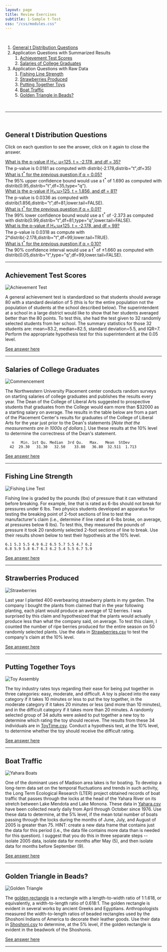 ```yaml
---
layout: page
title: Review Exercises
subtitle: 1-Sample t-Test
css: "/css/modules.css"
---
```


&nbsp;

1. [General t Distribution Questions](#general-t-distribution-questions)
1. Application Questions with Summarized Results
    1. [Achievement Test Scores](#achievement-test-scores)
    1. [Salaries of College Graduates](#salaries-of-college-graduates)
1. Application Questions with Raw Data
    1. [Fishing Line Strength](#fishing-line-strength)
    1. [Strawberries Produced](#strawberries-produced)
    1. [Putting Together Toys](#putting-together-toys)
    1. [Boat Traffic](#boat-traffic)
    1. [Golden Triangle in Beads?](#golden-triangle-in-beads)

&nbsp;

<hr size="30">

&nbsp;


## General t Distribution Questions

Click on each question to see the answer, click on it again to close the answer.

<div class="panel-group">

<div class="panel panel-default">
<div class="panel-heading">
<div class="panel-title">
<a data-toggle="collapse" href="#pval1">What is the p-value if H<sub>A</sub>: &mu;<125, t = -2.178, and df = 35?</a>
</div>
</div>
<div id="pval1" class="panel-collapse collapse">
<div class="panel-body">The p-value is 0.0181 as computed with distrib(-2.178,distrib="t",df=35)</div>
</div>
</div>

<div class="panel panel-default">
<div class="panel-heading">
<div class="panel-title">
<a data-toggle="collapse" href="#tstar1">What is t<sup>*</sup> for the previous question if &alpha; = 0.05?</a>
</div>
</div>
<div id="tstar1" class="panel-collapse collapse">
<div class="panel-body">The 95% upper confidence bound would use a t<sup>*</sup> of 1.690 as computed with distrib(0.95,distrib="t",df=35,type="q").</div>
</div>
</div>

<div class="panel panel-default">
<div class="panel-heading">
<div class="panel-title">
<a data-toggle="collapse" href="#pval2">What is the p-value if H<sub>A</sub>:&mu;>125, t = 1.856, and df = 81?</a>
</div>
</div>
<div id="pval2" class="panel-collapse collapse">
<div class="panel-body">The p-value is 0.0336 as computed with distrib(1.856,distrib="t",df=81,lower.tail=FALSE).</div>
</div>
</div>

<div class="panel panel-default">
<div class="panel-heading">
<div class="panel-title">
<a data-toggle="collapse" href="#tstar2">What is t<sup>*</sup> for the previous question if &alpha; = 0.01?</a>
</div>
</div>
<div id="tstar2" class="panel-collapse collapse">
<div class="panel-body">The 99% lower confidence bound would use a t<sup>*</sup> of -2.373 as computed with distrib(0.99,distrib="t",df=81,type="q",lower.tail=FALSE).</div>
</div>
</div>

<div class="panel panel-default">
<div class="panel-heading">
<div class="panel-title">
<a data-toggle="collapse" href="#pval3">What is the p-value if H<sub>A</sub>:&mu;&ne;125, t = -2.178, and df = 99?</a>
</div>
</div>
<div id="pval3" class="panel-collapse collapse">
<div class="panel-body">The p-value is 0.0318 as compute with 2*distrib(-2.178,distrib="t",df=99,lower.tail=TRUE).</div>
</div>
</div>

<div class="panel panel-default">
<div class="panel-heading">
<div class="panel-title">
<a data-toggle="collapse" href="#tstar3">What is t<sup>*</sup> for the previous question if &alpha; = 0.10?</a>
</div>
</div>
<div id="tstar3" class="panel-collapse collapse">
<div class="panel-body">The 90% confidence interval would use a t<sup>*</sup> of &plusmn;1.660 as computed with distrib(0.05,distrib="t",type="q",df=99,lower.tail=FALSE).</div>
</div>
</div>

</div>

----

## Achievement Test Scores
<img src="zimgs/achievement_test.jpg" alt="Achievement Test" class="img-right">

A general achievement test is standardized so that students should average 80 with a standard deviation of 5 (this is for the entire population not the population of students at the school described below). The superintendent at a school in a large district would like to show that her students averaged better than the 80 points. To test this, she had the test given to 32 randomly selected students from her school. The summary statistics for those 32 students are: mean=83.2, median=82.5, standard deviation=5.5, and IQR=7. Perform the appropriate hypothesis test for this superintendent at the 0.05 level.

[See answer here](zRevExAns/1Samplet.html#achievement-test-scores)

----

## Salaries of College Graduates
<img src="zimgs/NC_Commencement.jpg" alt="Commencement" class="img-right">

The Northwestern University Placement center conducts random surveys on starting salaries of college graduates and publishes the results every year. The Dean of the College of Liberal Arts suggested to prospective students that graduates from the College would earn more than $32000 as a starting salary on average. The results in the table below are from a part of the Placement Center's results for graduates of the College of Liberal Arts for the year just prior to the Dean's statements [*Note that the measurements are in 1000s of dollars.*]. Use these results at the 10% level to determine the correctness of the Dean's statement.

```
   n   Min. 1st Qu. Median  3rd Qu.   Max.   Mean  StDev
  42  29.30   31.30   32.50    33.80   36.80  32.511  1.713
```

[See answer here](zRevExAns/1Samplet.html#salaries-of-college-graduates)

----


## Fishing Line Strength
<img src="zimgs/fishing-line.jpg" alt="Fishing Line Test" class="img-right">

Fishing line is graded by the pounds (lbs) of pressure that it can withstand before breaking. For example, line that is rated as 6-lbs should not break for pressures under 6 lbs. Two physics students developed an apparatus for testing the breaking point of 2-foot sections of line to test the manufacturer's claim (i.e., determine if line rated at 6-lbs broke, on average, at pressures below 6 lbs). To test this, they measured the pounds of pressure it took 20 randomly selected 2-foot sections of line to break. Use their results shown below to test their hypothesis at the 10% level.

```
6.1 5.3 5.5 4.9 6.2 6.5 5.7 5.5 4.7 6.2
6.8 5.9 5.8 6.7 6.3 6.2 5.4 5.5 6.7 5.9
```
[See answer here](zRevExAns/1Samplet.html#fishing-line-strength)

----


## Strawberries Produced
<img src="zimgs/strawberries.jpg" alt="Strawberries" class="img-right">

Last year I planted 400 everbearing strawberry plants in my garden. The company I bought the plants from claimed that in the year following planting, each plant would produce an average of 12 berries. I was surprised by this claim and hypothesized that the plants would actually produce less than what the company said, on average. To test this claim, I counted the number of ripe berries produced for the entire season on 50 randomly selected plants. Use the data in [Strawberries.csv](https://raw.githubusercontent.com/droglenc/NCData/master/Strawberries.csv) to test the company's claim at the 10% level.

[See answer here](zRevExAns/1Samplet.html#strawberries-produced)

----


## Putting Together Toys
<img src="zimgs/toy-assembly.jpg" alt="Toy Assembly" class="img-right">

The toy industry rates toys regarding their ease for being put together in three categories: easy, moderate, and difficult. A toy is placed into the easy category if it takes 10 minutes or less to put the toy together, in the moderate category if it takes 20 minutes or less (and more than 10 minutes), and in the difficult category if it takes more than 20 minutes. A randomly selected group of 34 adults were asked to put together a new toy to determine which rating the toy should receive. The results from these 34 individuals are in [ToyTime.csv](https://raw.githubusercontent.com/droglenc/NCData/master/ToyTime.csv). Conduct a hypothesis test, at the 10% level, to determine whether the toy should receive the difficult rating.

[See answer here](zRevExAns/1Samplet.html#putting-together-toys)

----


## Boat Traffic
<img src="zimgs/Yahara-boats.jpg" alt="Yahara Boats" class="img-right">

One of the dominant uses of Madison area lakes is for boating. To develop a long-term data set on the temporal fluctuations and trends in such activity, the Long Term Ecological Research (LTER) project obtained records of boat traffic that passes through the locks at the head of the Yahara River on its stretch between Lake Mendota and Lake Monona. These data in [Yahara.csv](https://raw.githubusercontent.com/droglenc/NCData/master/Yahara.csv) have been collected nearly daily from April through October since 1976. Use these data to determine, at the 5\% level, if the mean total number of boats passing through the locks during the months of June, July, and August of 2005 is greater than 75. HINT: create a new data frame that contains just the data for this period (i.e., the data file contains more data than is needed for this question). I suggest that you do this in three separate steps -- isolate 2005 data, isolate data for months after May (5), and then isolate data for months before September (9).

[See answer here](zRevExAns/1Samplet.html#boat-traffic)

----


## Golden Triangle in Beads?
<img src="zimgs/golden-triangle.jpg" alt="Golden Triangle" class="img-right">

The [golden rectangle](http://en.wikipedia.org/wiki/Golden_rectangle) is a rectangle with a length-to-width ratio of 1:1.618, or equivalently, a width-to-length ratio of 0.618:1. The golden rectangle is evident in several works by ancient Greeks and Egyptians. Anthropologists measured the width-to-length ratios of beaded rectangles used by the Shoshoni Indians of America to decorate their leather goods. Use their data in [Shoshoni.csv](https://raw.githubusercontent.com/droglenc/NCData/master/Shoshoni.csv) to determine, at the 5% level, if the golden rectangle is evident in the beadwork of the Shoshonis.

[See answer here](zRevExAns/1Samplet.html#golden-triangle-in-beads)

----

